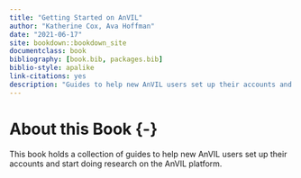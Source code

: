 ```yaml
---
title: "Getting Started on AnVIL"
author: "Katherine Cox, Ava Hoffman"
date: "2021-06-17"
site: bookdown::bookdown_site
documentclass: book
bibliography: [book.bib, packages.bib]
biblio-style: apalike
link-citations: yes
description: "Guides to help new AnVIL users set up their accounts and start doing research on the AnVIL platform"
---
```





# About this Book {-}

This book holds a collection of guides to help new AnVIL users set up their accounts and start doing research on the AnVIL platform.
